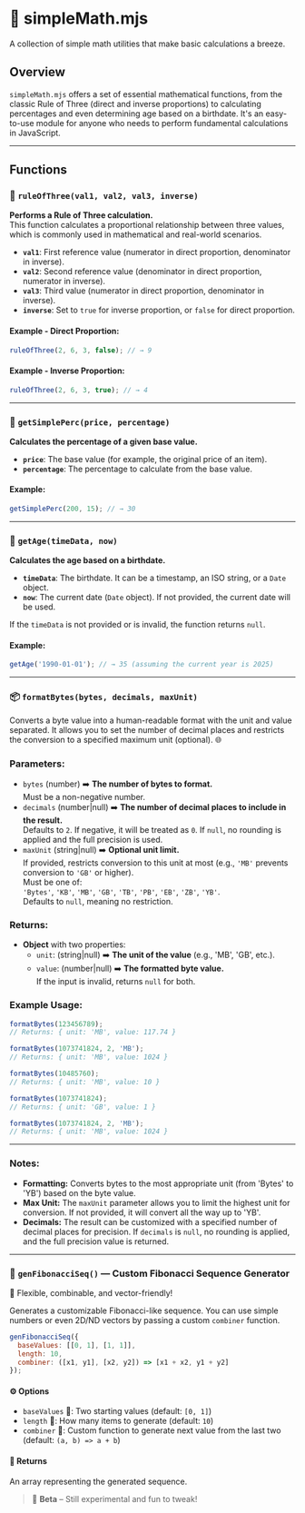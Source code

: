 # 🔢 simpleMath.mjs

A collection of simple math utilities that make basic calculations a breeze.

## Overview

`simpleMath.mjs` offers a set of essential mathematical functions, from the classic Rule of Three (direct and inverse proportions) to calculating percentages and even determining age based on a birthdate. It's an easy-to-use module for anyone who needs to perform fundamental calculations in JavaScript.

---

## Functions

### 🔢 `ruleOfThree(val1, val2, val3, inverse)`

**Performs a Rule of Three calculation.**  
This function calculates a proportional relationship between three values, which is commonly used in mathematical and real-world scenarios.

- **`val1`**: First reference value (numerator in direct proportion, denominator in inverse).
- **`val2`**: Second reference value (denominator in direct proportion, numerator in inverse).
- **`val3`**: Third value (numerator in direct proportion, denominator in inverse).
- **`inverse`**: Set to `true` for inverse proportion, or `false` for direct proportion.

#### Example - Direct Proportion:

```js
ruleOfThree(2, 6, 3, false); // → 9
```

#### Example - Inverse Proportion:

```js
ruleOfThree(2, 6, 3, true); // → 4
```

---

### 💯 `getSimplePerc(price, percentage)`

**Calculates the percentage of a given base value.**

- **`price`**: The base value (for example, the original price of an item).
- **`percentage`**: The percentage to calculate from the base value.

#### Example:

```js
getSimplePerc(200, 15); // → 30
```

---

### 🎂 `getAge(timeData, now)`

**Calculates the age based on a birthdate.**

- **`timeData`**: The birthdate. It can be a timestamp, an ISO string, or a `Date` object.
- **`now`**: The current date (`Date` object). If not provided, the current date will be used.

If the `timeData` is not provided or is invalid, the function returns `null`.

#### Example:

```js
getAge('1990-01-01'); // → 35 (assuming the current year is 2025)
```

---

### 📦 `formatBytes(bytes, decimals, maxUnit)`

Converts a byte value into a human-readable format with the unit and value separated. It allows you to set the number of decimal places and restricts the conversion to a specified maximum unit (optional). 🌐

### Parameters:

- `bytes` (number) ➡️ **The number of bytes to format.**  
  Must be a non-negative number.  
- `decimals` (number|null) ➡️ **The number of decimal places to include in the result.**  
  Defaults to `2`. If negative, it will be treated as `0`. If `null`, no rounding is applied and the full precision is used.  
- `maxUnit` (string|null) ➡️ **Optional unit limit.**  
  If provided, restricts conversion to this unit at most (e.g., `'MB'` prevents conversion to `'GB'` or higher).  
  Must be one of:  
  `'Bytes'`, `'KB'`, `'MB'`, `'GB'`, `'TB'`, `'PB'`, `'EB'`, `'ZB'`, `'YB'`.  
  Defaults to `null`, meaning no restriction.

### Returns:

- **Object** with two properties:
  - `unit`: (string|null) ➡️ **The unit of the value** (e.g., 'MB', 'GB', etc.).
  - `value`: (number|null) ➡️ **The formatted byte value.**  
    If the input is invalid, returns `null` for both.

### Example Usage:

```js
formatBytes(123456789);
// Returns: { unit: 'MB', value: 117.74 }
```

```js
formatBytes(1073741824, 2, 'MB');
// Returns: { unit: 'MB', value: 1024 }
```

```js
formatBytes(10485760); 
// Returns: { unit: 'MB', value: 10 }

formatBytes(1073741824); 
// Returns: { unit: 'GB', value: 1 }

formatBytes(1073741824, 2, 'MB'); 
// Returns: { unit: 'MB', value: 1024 }
```

---

### Notes:

* **Formatting:** Converts bytes to the most appropriate unit (from 'Bytes' to 'YB') based on the byte value.
* **Max Unit:** The `maxUnit` parameter allows you to limit the highest unit for conversion. If not provided, it will convert all the way up to 'YB'.
* **Decimals:** The result can be customized with a specified number of decimal places for precision. If `decimals` is `null`, no rounding is applied, and the full precision value is returned.

---

### 🔢 `genFibonacciSeq()` — Custom Fibonacci Sequence Generator

📐 Flexible, combinable, and vector-friendly!

Generates a customizable Fibonacci-like sequence. You can use simple numbers or even 2D/ND vectors by passing a custom `combiner` function.

```js
genFibonacciSeq({
  baseValues: [[0, 1], [1, 1]],
  length: 10,
  combiner: ([x1, y1], [x2, y2]) => [x1 + x2, y1 + y2]
});
```

#### ⚙️ Options

* `baseValues` 🧬: Two starting values (default: `[0, 1]`)
* `length` 📏: How many items to generate (default: `10`)
* `combiner` 🧪: Custom function to generate next value from the last two (default: `(a, b) => a + b`)

#### 🧠 Returns

An array representing the generated sequence.

> 🔖 **Beta** – Still experimental and fun to tweak!
